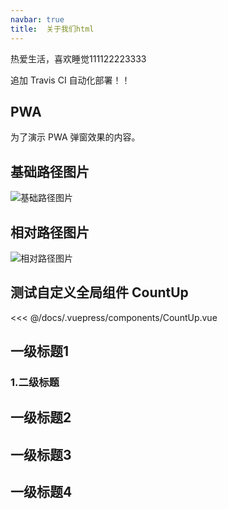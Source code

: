 ```yaml
---
navbar: true
title:  关于我们html
--- 
```


热爱生活，喜欢睡觉111122223333

追加 Travis CI 自动化部署！！

## PWA
为了演示 PWA 弹窗效果的内容。

## 基础路径图片
<img :src="$withBase('/hear.jpg')" alt="基础路径图片" class="zoom-custom-imgs">

## 相对路径图片
![相对路径图片](/hear.jpg)

## 测试自定义全局组件 CountUp
<CountUp :endVal="828214" :delay="300" />

<<< @/docs/.vuepress/components/CountUp.vue


## 一级标题1
### 1.二级标题

## 一级标题2
## 一级标题3
## 一级标题4

